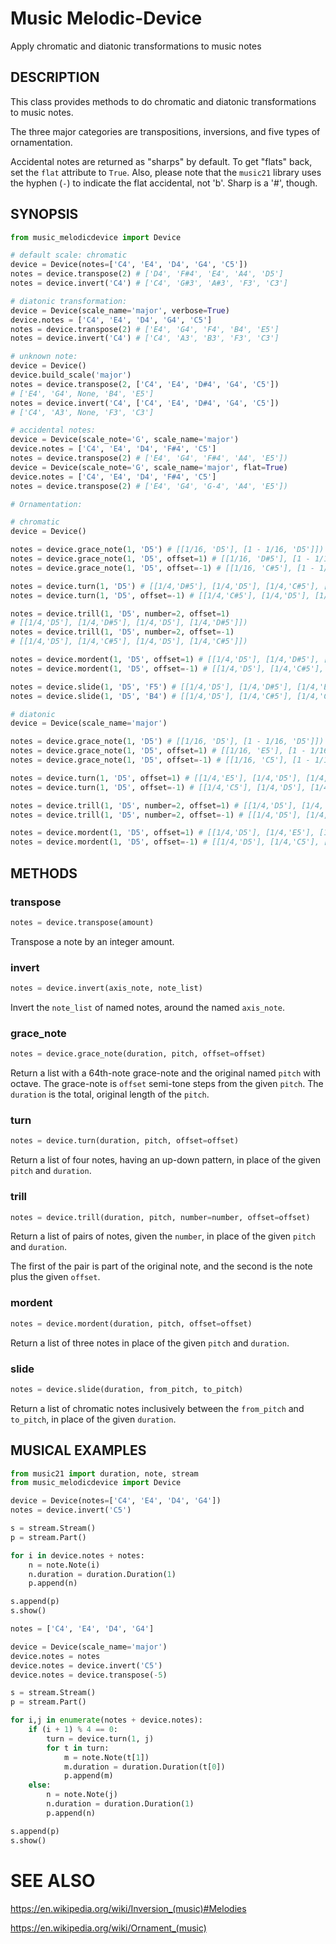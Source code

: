 # Music Melodic-Device
Apply chromatic and diatonic transformations to music notes

## DESCRIPTION

This class provides methods to do chromatic and diatonic transformations to music notes.

The three major categories are transpositions, inversions, and five types of ornamentation.

Accidental notes are returned as "sharps" by default. To get "flats" back, set the `flat` attribute to `True`. Also, please note that the `music21` library uses the hyphen (`-`) to indicate the flat accidental, not 'b'. Sharp is a '#', though.

## SYNOPSIS
```python
from music_melodicdevice import Device

# default scale: chromatic
device = Device(notes=['C4', 'E4', 'D4', 'G4', 'C5'])
notes = device.transpose(2) # ['D4', 'F#4', 'E4', 'A4', 'D5']
notes = device.invert('C4') # ['C4', 'G#3', 'A#3', 'F3', 'C3']

# diatonic transformation:
device = Device(scale_name='major', verbose=True)
device.notes = ['C4', 'E4', 'D4', 'G4', 'C5']
notes = device.transpose(2) # ['E4', 'G4', 'F4', 'B4', 'E5']
notes = device.invert('C4') # ['C4', 'A3', 'B3', 'F3', 'C3']

# unknown note:
device = Device()
device.build_scale('major')
notes = device.transpose(2, ['C4', 'E4', 'D#4', 'G4', 'C5'])
# ['E4', 'G4', None, 'B4', 'E5']
notes = device.invert('C4', ['C4', 'E4', 'D#4', 'G4', 'C5'])
# ['C4', 'A3', None, 'F3', 'C3']

# accidental notes:
device = Device(scale_note='G', scale_name='major')
device.notes = ['C4', 'E4', 'D4', 'F#4', 'C5']
notes = device.transpose(2) # ['E4', 'G4', 'F#4', 'A4', 'E5'])
device = Device(scale_note='G', scale_name='major', flat=True)
device.notes = ['C4', 'E4', 'D4', 'F#4', 'C5']
notes = device.transpose(2) # ['E4', 'G4', 'G-4', 'A4', 'E5'])

# Ornamentation:

# chromatic
device = Device()

notes = device.grace_note(1, 'D5') # [[1/16, 'D5'], [1 - 1/16, 'D5']])
notes = device.grace_note(1, 'D5', offset=1) # [[1/16, 'D#5'], [1 - 1/16, 'D5']])
notes = device.grace_note(1, 'D5', offset=-1) # [[1/16, 'C#5'], [1 - 1/16, 'D5']])

notes = device.turn(1, 'D5') # [[1/4,'D#5'], [1/4,'D5'], [1/4,'C#5'], [1/4,'D5']])
notes = device.turn(1, 'D5', offset=-1) # [[1/4,'C#5'], [1/4,'D5'], [1/4,'D#5'], [1/4,'D5']])

notes = device.trill(1, 'D5', number=2, offset=1)
# [[1/4,'D5'], [1/4,'D#5'], [1/4,'D5'], [1/4,'D#5']])
notes = device.trill(1, 'D5', number=2, offset=-1)
# [[1/4,'D5'], [1/4,'C#5'], [1/4,'D5'], [1/4,'C#5']])

notes = device.mordent(1, 'D5', offset=1) # [[1/4,'D5'], [1/4,'D#5'], [1/2,'D5']])
notes = device.mordent(1, 'D5', offset=-1) # [[1/4,'D5'], [1/4,'C#5'], [1/2,'D5']])

notes = device.slide(1, 'D5', 'F5') # [[1/4,'D5'], [1/4,'D#5'], [1/4,'E5'], [1/4,'F5']])
notes = device.slide(1, 'D5', 'B4') # [[1/4,'D5'], [1/4,'C#5'], [1/4,'C5'], [1/4,'B4']])

# diatonic
device = Device(scale_name='major')

notes = device.grace_note(1, 'D5') # [[1/16, 'D5'], [1 - 1/16, 'D5']])
notes = device.grace_note(1, 'D5', offset=1) # [[1/16, 'E5'], [1 - 1/16, 'D5']])
notes = device.grace_note(1, 'D5', offset=-1) # [[1/16, 'C5'], [1 - 1/16, 'D5']])

notes = device.turn(1, 'D5', offset=1) # [[1/4,'E5'], [1/4,'D5'], [1/4,'C5'], [1/4,'D5']])
notes = device.turn(1, 'D5', offset=-1) # [[1/4,'C5'], [1/4,'D5'], [1/4,'E5'], [1/4,'D5']])

notes = device.trill(1, 'D5', number=2, offset=1) # [[1/4,'D5'], [1/4,'E5'], [1/4,'D5'], [1/4,'E5']])
notes = device.trill(1, 'D5', number=2, offset=-1) # [[1/4,'D5'], [1/4,'C5'], [1/4,'D5'], [1/4,'C5']])

notes = device.mordent(1, 'D5', offset=1) # [[1/4,'D5'], [1/4,'E5'], [1/2,'D5']])
notes = device.mordent(1, 'D5', offset=-1) # [[1/4,'D5'], [1/4,'C5'], [1/2,'D5']])
```

## METHODS

### transpose
```python
notes = device.transpose(amount)
```

Transpose a note by an integer amount.

### invert
```python
notes = device.invert(axis_note, note_list)
```

Invert the `note_list` of named notes, around the named `axis_note`.

### grace_note
```python
notes = device.grace_note(duration, pitch, offset=offset)
```

Return a list with a 64th-note grace-note and the original named `pitch` with octave. The grace-note is `offset` semi-tone steps from the given `pitch`. The `duration` is the total, original length of the `pitch`.

### turn
```python
notes = device.turn(duration, pitch, offset=offset)
```

Return a list of four notes, having an up-down pattern, in place of the given `pitch` and `duration`.

### trill
```python
notes = device.trill(duration, pitch, number=number, offset=offset)
```

Return a list of pairs of notes, given the `number`, in place of the given `pitch` and `duration`.

The first of the pair is part of the original note, and the second is the note plus the given `offset`.

### mordent
```python
notes = device.mordent(duration, pitch, offset=offset)
```

Return a list of three notes in place of the given `pitch` and `duration`.

### slide
```python
notes = device.slide(duration, from_pitch, to_pitch)
```

Return a list of chromatic notes inclusively between the `from_pitch` and `to_pitch`, in place of the given `duration`.

## MUSICAL EXAMPLES
```python
from music21 import duration, note, stream
from music_melodicdevice import Device

device = Device(notes=['C4', 'E4', 'D4', 'G4'])
notes = device.invert('C5')

s = stream.Stream()
p = stream.Part()

for i in device.notes + notes:
    n = note.Note(i)
    n.duration = duration.Duration(1)
    p.append(n)

s.append(p)
s.show()
```
```python
notes = ['C4', 'E4', 'D4', 'G4']

device = Device(scale_name='major')
device.notes = notes
device.notes = device.invert('C5')
device.notes = device.transpose(-5)

s = stream.Stream()
p = stream.Part()

for i,j in enumerate(notes + device.notes):
    if (i + 1) % 4 == 0:
        turn = device.turn(1, j)
        for t in turn:
            m = note.Note(t[1])
            m.duration = duration.Duration(t[0])
            p.append(m)
    else:
        n = note.Note(j)
        n.duration = duration.Duration(1)
        p.append(n)

s.append(p)
s.show()
```

# SEE ALSO

https://en.wikipedia.org/wiki/Inversion_(music)#Melodies

https://en.wikipedia.org/wiki/Ornament_(music)
